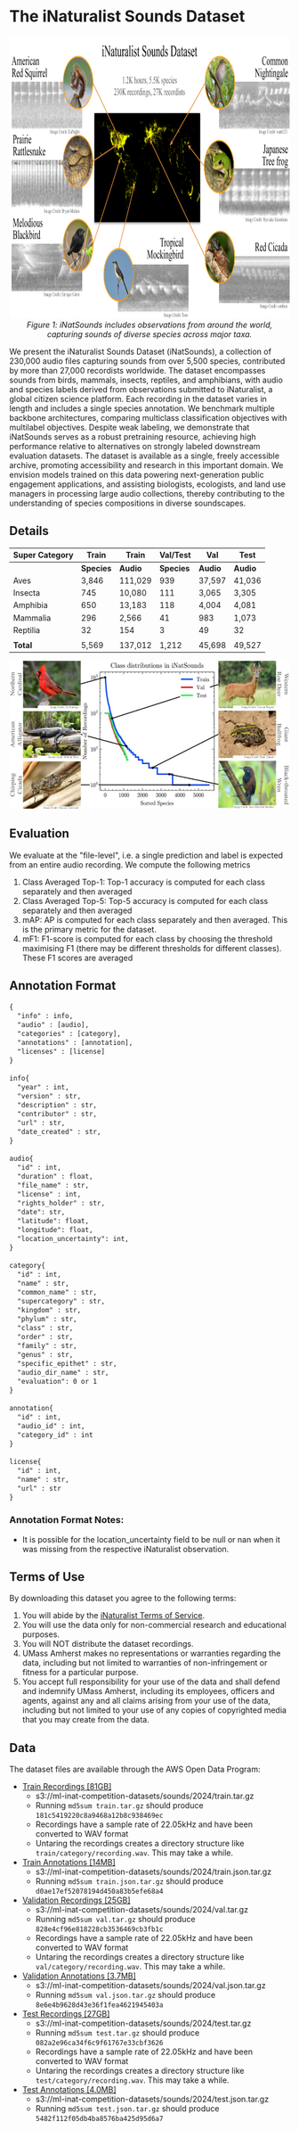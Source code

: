 # The iNaturalist Sounds Dataset

<p align="center">
  <img src="assets/figure1.png" alt="Bar plot" width="900" height="506">
  <br>
  <em>Figure 1: iNatSounds includes observations from around the world, capturing sounds of diverse species across major taxa.</em>
</p>

We present the iNaturalist Sounds Dataset (iNatSounds), a collection of 230,000 audio files capturing sounds from over 5,500 species, contributed by more than 27,000 recordists worldwide. The dataset encompasses sounds from birds, mammals, insects, reptiles, and amphibians, with audio and species labels derived from observations submitted to iNaturalist, a global citizen science platform. Each recording in the dataset varies in length and includes a single species annotation. We benchmark multiple backbone architectures, comparing multiclass classification objectives with multilabel objectives. Despite weak labeling, we demonstrate that iNatSounds serves as a robust pretraining resource, achieving high performance relative to alternatives on strongly labeled downstream evaluation datasets. The dataset is available as a single, freely accessible archive, promoting accessibility and research in this important domain. We envision models trained on this data powering next-generation public engagement applications, and assisting biologists, ecologists, and land use managers in processing large audio collections, thereby contributing to the understanding of species compositions in diverse soundscapes.

## Details
  
| Super Category | Train | Train | Val/Test | Val | Test |
| ---- | ---- | ---- | ---- | ---- | ---- |
| | **Species** | **Audio** | **Species** | **Audio** | **Audio** |
Aves| 3,846 | 111,029 | 939 | 37,597 | 41,036 
Insecta| 745 | 10,080 | 111 | 3,065 | 3,305 
Amphibia| 650| 13,183 | 118 | 4,004 | 4,081 
Mammalia|296| 2,566 | 41 | 983 | 1,073 
Reptilia| 32 | 154 | 3 | 49 | 32 
||||||
**Total**| 5,569 | 137,012 | 1,212 | 45,698 | 49,527


<p>
  <img src="assets/class_counts.jpg" alt="Bar plot" width="550" height="266">
  <br>
</p>

## Evaluation

We evaluate at the "file-level", i.e. a single prediction and label is expected from an entire audio recording. We compute the following metrics
1. Class Averaged Top-1: Top-1 accuracy is computed for each class separately and then averaged
2. Class Averaged Top-5: Top-5 accuracy is computed for each class separately and then averaged
3. mAP: AP is computed for each class separately and then averaged. This is the primary metric for the dataset. 
4. mF1: F1-score is computed for each class by choosing the threshold maximising F1 (there may be different thresholds for different classes). These F1 scores are averaged


## Annotation Format

```
{
  "info" : info,
  "audio" : [audio],
  "categories" : [category],
  "annotations" : [annotation],
  "licenses" : [license]
}

info{
  "year" : int,
  "version" : str,
  "description" : str,
  "contributor" : str,
  "url" : str,
  "date_created" : str,
}

audio{
  "id" : int,
  "duration" : float,
  "file_name" : str,
  "license" : int,
  "rights_holder" : str,
  "date": str,
  "latitude": float,
  "longitude": float,
  "location_uncertainty": int,
}

category{
  "id" : int,
  "name" : str,
  "common_name" : str,
  "supercategory" : str,
  "kingdom" : str,
  "phylum" : str,
  "class" : str,
  "order" : str,
  "family" : str,
  "genus" : str,
  "specific_epithet" : str,
  "audio_dir_name" : str,
  "evaluation": 0 or 1
}

annotation{
  "id" : int,
  "audio_id" : int,
  "category_id" : int
}

license{
  "id" : int,
  "name" : str,
  "url" : str
}
```

### Annotation Format Notes:
- It is possible for the location_uncertainty field to be null or nan when it was missing from the respective iNaturalist observation.

## Terms of Use
By downloading this dataset you agree to the following terms:

1. You will abide by the [iNaturalist Terms of Service](https://www.inaturalist.org/pages/terms).
2. You will use the data only for non-commercial research and educational purposes.
3. You will NOT distribute the dataset recordings.
4. UMass Amherst makes no representations or warranties regarding the data, including but not limited to warranties of non-infringement or fitness for a particular purpose.
5. You accept full responsibility for your use of the data and shall defend and indemnify UMass Amherst, including its employees, officers and agents, against any and all claims arising from your use of the data, including but not limited to your use of any copies of copyrighted media that you may create from the data.

## Data

The dataset files are available through the AWS Open Data Program:
  * [Train Recordings [81GB]](https://ml-inat-competition-datasets.s3.amazonaws.com/sounds/2024/train.tar.gz)
      * s3://ml-inat-competition-datasets/sounds/2024/train.tar.gz
      * Running `md5sum train.tar.gz` should produce `181c5419220c8a9468a12b8c938469ec`
      * Recordings have a sample rate of 22.05kHz and have been converted to WAV format
      * Untaring the recordings creates a directory structure like `train/category/recording.wav`. This may take a while.
  * [Train Annotations [14MB]](https://ml-inat-competition-datasets.s3.amazonaws.com/sounds/2024/train.json.tar.gz)
      * s3://ml-inat-competition-datasets/sounds/2024/train.json.tar.gz
      * Running `md5sum train.json.tar.gz` should produce `d0ae17ef52078194d450a83b5efe68a4`
  * [Validation Recordings [25GB]](https://ml-inat-competition-datasets.s3.amazonaws.com/sounds/2024/val.tar.gz)
      * s3://ml-inat-competition-datasets/sounds/2024/val.tar.gz
      * Running `md5sum val.tar.gz` should produce `828e4cf96e818228cb3536469cb3fb1c`
      * Recordings have a sample rate of 22.05kHz and have been converted to WAV format
      * Untaring the recordings creates a directory structure like `val/category/recording.wav`. This may take a while.
  * [Validation Annotations [3.7MB]](https://ml-inat-competition-datasets.s3.amazonaws.com/sounds/2024/val.json.tar.gz)
      * s3://ml-inat-competition-datasets/sounds/2024/val.json.tar.gz
      * Running `md5sum val.json.tar.gz` should produce `8e6e4b9628d43e36f1fea4621945403a`
  * [Test Recordings [27GB]](https://ml-inat-competition-datasets.s3.amazonaws.com/sounds/2024/test.tar.gz)
      * s3://ml-inat-competition-datasets/sounds/2024/test.tar.gz
      * Running `md5sum test.tar.gz` should produce `082a2e96ca34f6c9f61767e33cbf3626`
      * Recordings have a sample rate of 22.05kHz and have been converted to WAV format
      * Untaring the recordings creates a directory structure like `test/category/recording.wav`. This may take a while.
  * [Test Annotations [4.0MB]](https://ml-inat-competition-datasets.s3.amazonaws.com/sounds/2024/test.json.tar.gz)
      * s3://ml-inat-competition-datasets/sounds/2024/test.json.tar.gz
      * Running `md5sum test.json.tar.gz` should produce `5482f112f05db4ba8576ba425d95d6a7`
